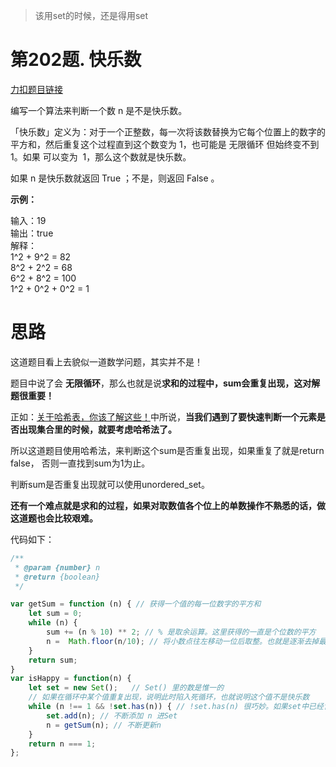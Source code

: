 > 该用set的时候，还是得用set

# 第202题. 快乐数

[力扣题目链接](https://leetcode-cn.com/problems/happy-number/)

编写一个算法来判断一个数 n 是不是快乐数。

「快乐数」定义为：对于一个正整数，每一次将该数替换为它每个位置上的数字的平方和，然后重复这个过程直到这个数变为 1，也可能是 无限循环 但始终变不到 1。如果 可以变为  1，那么这个数就是快乐数。

如果 n 是快乐数就返回 True ；不是，则返回 False 。

**示例：**

输入：19     
输出：true    
解释：           
1^2 + 9^2 = 82        
8^2 + 2^2 = 68     
6^2 + 8^2 = 100   
1^2 + 0^2 + 0^2 = 1    

# 思路

这道题目看上去貌似一道数学问题，其实并不是！

题目中说了会 **无限循环**，那么也就是说**求和的过程中，sum会重复出现，这对解题很重要！**

正如：[关于哈希表，你该了解这些！](https://programmercarl.com/哈希表理论基础.html)中所说，**当我们遇到了要快速判断一个元素是否出现集合里的时候，就要考虑哈希法了。**

所以这道题目使用哈希法，来判断这个sum是否重复出现，如果重复了就是return false， 否则一直找到sum为1为止。

判断sum是否重复出现就可以使用unordered_set。

**还有一个难点就是求和的过程，如果对取数值各个位上的单数操作不熟悉的话，做这道题也会比较艰难。**

代码如下：

```JavaScript
/**
 * @param {number} n
 * @return {boolean}
 */

var getSum = function (n) { // 获得一个值的每一位数字的平方和
    let sum = 0;
    while (n) {
        sum += (n % 10) ** 2; // % 是取余运算。这里获得的一直是个位数的平方
        n =  Math.floor(n/10); // 将小数点往左移动一位后取整。也就是逐渐去掉最后一个数字
    }
    return sum;
}
var isHappy = function(n) {
    let set = new Set();   // Set() 里的数是惟一的
    // 如果在循环中某个值重复出现，说明此时陷入死循环，也就说明这个值不是快乐数
    while (n !== 1 && !set.has(n)) { // !set.has(n) 很巧妙。如果set中已经含有数n，那么就会结束循环，n != 1,所以return false
        set.add(n); // 不断添加 n 进Set
        n = getSum(n); // 不断更新n
    }
    return n === 1;
};
```
